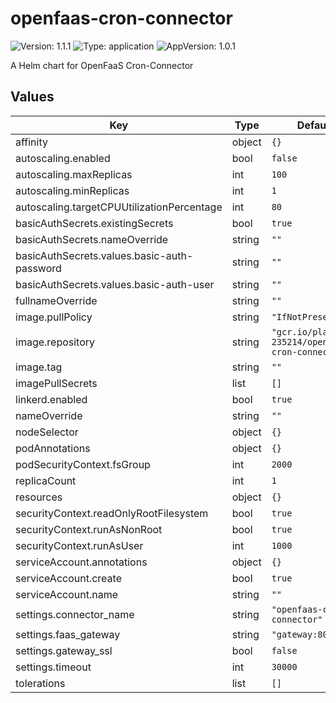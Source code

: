 # openfaas-cron-connector

![Version: 1.1.1](https://img.shields.io/badge/Version-1.1.1-informational?style=flat-square) ![Type: application](https://img.shields.io/badge/Type-application-informational?style=flat-square) ![AppVersion: 1.0.1](https://img.shields.io/badge/AppVersion-1.0.1-informational?style=flat-square)

A Helm chart for OpenFaaS Cron-Connector

## Values

| Key | Type | Default | Description |
|-----|------|---------|-------------|
| affinity | object | `{}` |  |
| autoscaling.enabled | bool | `false` |  |
| autoscaling.maxReplicas | int | `100` |  |
| autoscaling.minReplicas | int | `1` |  |
| autoscaling.targetCPUUtilizationPercentage | int | `80` |  |
| basicAuthSecrets.existingSecrets | bool | `true` |  |
| basicAuthSecrets.nameOverride | string | `""` |  |
| basicAuthSecrets.values.basic-auth-password | string | `""` |  |
| basicAuthSecrets.values.basic-auth-user | string | `""` |  |
| fullnameOverride | string | `""` |  |
| image.pullPolicy | string | `"IfNotPresent"` |  |
| image.repository | string | `"gcr.io/platform-235214/openfaas-cron-connector"` |  |
| image.tag | string | `""` |  |
| imagePullSecrets | list | `[]` |  |
| linkerd.enabled | bool | `true` |  |
| nameOverride | string | `""` |  |
| nodeSelector | object | `{}` |  |
| podAnnotations | object | `{}` |  |
| podSecurityContext.fsGroup | int | `2000` |  |
| replicaCount | int | `1` |  |
| resources | object | `{}` |  |
| securityContext.readOnlyRootFilesystem | bool | `true` |  |
| securityContext.runAsNonRoot | bool | `true` |  |
| securityContext.runAsUser | int | `1000` |  |
| serviceAccount.annotations | object | `{}` |  |
| serviceAccount.create | bool | `true` |  |
| serviceAccount.name | string | `""` |  |
| settings.connector_name | string | `"openfaas-cron-connector"` |  |
| settings.faas_gateway | string | `"gateway:8080"` |  |
| settings.gateway_ssl | bool | `false` |  |
| settings.timeout | int | `30000` |  |
| tolerations | list | `[]` |  |

